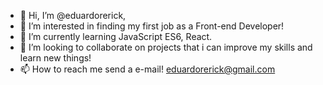 - 👋 Hi, I’m @eduardorerick, 
- 👀 I’m interested in finding my first job as a Front-end Developer! 
- 🌱 I’m currently learning JavaScript ES6, React.
- 💞️ I’m looking to collaborate on projects that i can improve my skills and learn new things!
- 📫 How to reach me send a e-mail! eduardorerick@gmail.com

<!---
eduardorerick/eduardorerick is a ✨ special ✨ repository because its `README.md` (this file) appears on your GitHub profile.
You can click the Preview link to take a look at your changes.
--->
